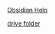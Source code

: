 
[Obsidian Help](https://help.obsidian.md)

[drive folder](https://drive.google.com/drive/folders/15YX9AujanKW8Bhy3GEAwqdlJHD9l0fUF?usp=sharing)

